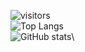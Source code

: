 ![visitors](https://visitor-badge.laobi.icu/badge?page_id=n1nj4z33)\
![Top Langs](https://github-readme-stats.vercel.app/api/top-langs/?username=n1nj4z33&theme=dracula)\
![GitHub stats](https://github-readme-stats.vercel.app/api?username=n1nj4z33&show_icons=true&theme=dracula)\
